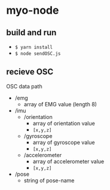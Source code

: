 # myo-node

## build and run
- `$ yarn install`
- `$ node sendOSC.js`

## recieve OSC
OSC data path
- /emg
  - array of EMG value (length 8)
- /imu
  - /orientation
     - array of orientation value
     - `[x,y,z]`
  - /gyroscope
     - array of gyroscope value
     - `[x,y,z]`
  - /accelerometer
     - array of accelerometer value
     - `[x,y,z]`
- /pose
  - string of pose-name
